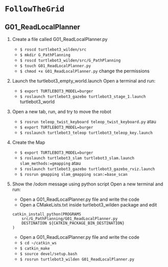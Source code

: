# `FollowTheGrid`

## G01_ReadLocalPlanner

1. Create a file called G01_ReadLocalPlanner.py

   - `$ roscd turtlebot3_wilden/src`
   - `$ mkdir G_PathPlanning`
   - `$ roscd turtlebot3_wilden/src/G_PathPlanning`
   - `$ touch G01_ReadLocalPlanner.py`
   - `$ chmod +x G01_ReadLocalPlanner.py` change the permissions

2. Launch the turtlebot3_empty_world.launch
   Open a terminal and run:

   - `$ export TURTLEBOT3_MODEL=burger`
   - `$ roslaunch turtlebot3_gazebo turtlebot3_stage_1.launch` turtlebot3_world

3. Open a new tab, run, and try to move the robot
   - `$ rosrun teleop_twist_keyboard teleop_twist_keyboard.py`
   atau
   - `$ export TURTLEBOT3_MODEL=burger`
   - `$ roslaunch turtlebot3_teleop turtlebot3_teleop_key.launch`

4. Create the Map
   - `$ export TURTLEBOT3_MODEL=burger`
   - `$ roslaunch turtlebot3_slam turtlebot3_slam.launch slam_methods:=gmapping`
   atau
   - `$ roslaunch turtlebot3_gazebo turtlebot3_gazebo_rviz.launch`
   - `$ rosrun gmapping slam_gmapping scan:=base_scan`

4. Show the /odom message using python script
   Open a new terminal and run:

   - Open a G01_ReadLocalPlanner.py file and write the code
   - Open a CMakeLists.txt inside turtlebot3_wilden package and edit

   ```
   catkin_install_python(PROGRAMS
       src/G_PathPlanning/G01_ReadLocalPlanner.py
       DESTINATION ${CATKIN_PACKAGE_BIN_DESTINATION}
   )
   ```

   - Open a G01_ReadLocalPlanner.py file and write the code
   - `$ cd ~/catkin_ws`
   - `$ catkin_make`
   - `$ source devel/setup.bash`
   - `$ rosrun turtlebot3_wilden G01_ReadLocalPlanner.py`